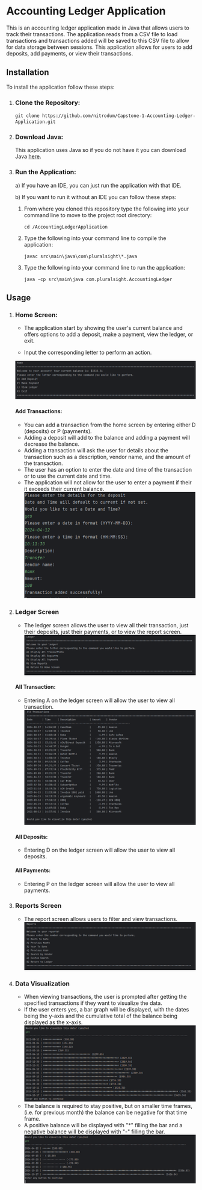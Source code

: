 # Accounting Ledger Application

This is an accounting ledger application made in Java that allows users to track their transactions.
The application reads from a CSV file to load transactions and transactions added will be saved to this CSV file to allow
for data storage between sessions. This application allows for users to add deposits, add payments, or view their transactions.

## Installation

To install the application follow these steps:

1) ### Clone the Repository:
    ```commandline
    git clone https://github.com/nitrodum/Capstone-1-Accounting-Ledger-Application.git
    ```
2) ### Download Java:

    This application uses Java so if you do not have it you can download Java [here](https://www.oracle.com/java/technologies/downloads/).

3) ### Run the Application:
    
    a) If you have an IDE, you can just run the application with that IDE.
    
    b) If you want to run it without an IDE you can follow these steps:

    1) From where you cloned this repository type the following into your command line to move to the project root directory:

        ```commandline
       cd /AccountingLedgerApplication
       ```

    2) Type the following into your command line to compile the application:
        
        ```commandline
       javac src\main\java\com\pluralsight\*.java
       ```
       
    3) Type the following into your command line to run the application:
        
         ```commandline
       java -cp src\main\java com.pluralsight.AccountingLedger
       ```
       
## Usage

1) ### Home Screen:
    
    - The application start by showing the user's current balance and offers options to add a deposit, make a payment, view the ledger, or exit.
    
    - Input the corresponding letter to perform an action.

    ![Home Screen](Images/HomeScreenExample.png)
   
    #### Add Transactions:

   - You can add a transaction from the home screen by entering either D (deposits) or P (payments).
   - Adding a deposit will add to the balance and adding a payment will decrease the balance.
   - Adding a transaction will ask the user for details about the transaction such as a description, vendor name, and the amount of the transaction.
   - The user has an option to enter the date and time of the transaction or to use the current date and time.
   - The application will not allow for the user to enter a payment if their it exceeds their current balance.
    ![Transactions](Images/AddTransactionExample.png)
    
2) ### Ledger Screen
    - The ledger screen allows the user to view all their transaction, just their deposits, just their payments, or to view the report screen.
   ![Ledger Screen](Images/LedgerScreen.png)
    #### All Transaction:
    - Entering A on the ledger screen will allow the user to view all transaction.
   ![All Transactions](Images/DisplayAllExample.png)
   
    #### All Deposits:
    - Entering D on the ledger screen will allow the user to view all deposits.

   #### All Payments:
    - Entering P on the ledger screen will allow the user to view all payments.
   
3) ### Reports Screen

    - The report screen allows users to filter and view transactions.
    ![ReportsScreen](Images/ReportsScreen.png)
   
4) ### Data Visualization
    
    - When viewing transactions, the user is prompted after getting the specified transactions if they want to visualize the data.
    - If the user enters yes, a bar graph will be displayed, with the dates being the y-axis and the cumulative total of the balance being displayed as the x-axis.
   ![Data Visualization](Images/DataVisualizationExample.png)
    - The balance is required to stay positive, but on smaller time frames, (i.e. for previous month) the balance can be negative for that time frame.
    - A positive balance will be displayed with "*" filling the bar and a negative balance will be displayed with "-" filling the bar.
   ![Negative Example](Images/DataVisualizationNegativeExample.png)